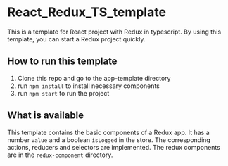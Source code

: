 # React_Redux_TS_template
This is a template for React project with Redux in typescript.
By using this template, you can start a Redux project quickly.

## How to run this template
1. Clone this repo and go to the app-template directory
2. run `npm install` to install necessary components
3. run `npm start` to run the project

## What is available
This template contains the basic components of a Redux app.
It has a number `value` and a boolean `isLogged` in the store.
The corresponding actions, reducers and selectors are implemented.
The redux components are in the `redux-component` directory.


